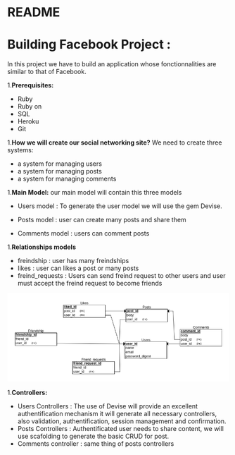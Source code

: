 # README
# Building Facebook Project :
 In this project we have to build an application whose fonctionnalities are similar to that of Facebook.

1.**Prerequisites:**
 * Ruby
 * Ruby on
 * SQL
 * Heroku
 * Git

 1.**How we will create our social networking site?**
 We need to create three systems:
 * a system for managing users
 * a system for managing posts
 * a system for managing comments

1.**Main Model:**
our main model will contain this three models

* Users model : To generate the user model we will use the gem Devise.

* Posts model : user can create many posts and share them
* Comments model : users can comment posts

1.**Relationships models**
* freindship : user has many freindships
* likes : user can likes a post or many posts
* freind_requests : Users can send freind request to other users and user must accept the freind request to become friends

![Entity Relationship Diagram](./db_diagram.png)

1.**Controllers:**
* Users Controllers : The use of Devise will provide an excellent authentification mechanism it will generate all necessary controllers, also validation, authentification, session management and confirmation.
* Posts Controllers : Authentificated user needs to share content, we will use scafolding to generate the basic CRUD for post.
* Comments controller : same thing of posts controllers 

